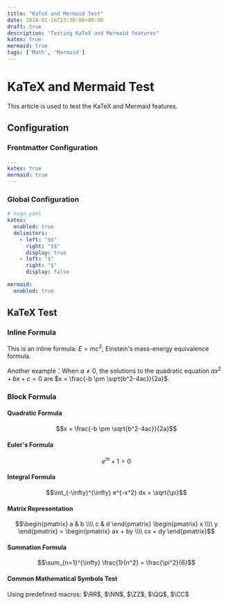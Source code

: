 ```yaml
---
title: "KaTeX and Mermaid Test"
date: 2024-01-16T23:30:00+08:00
draft: true
description: "Testing KaTeX and Mermaid features"
katex: true
mermaid: true
tags: ['Math', 'Mermaid']
---
```


# KaTeX and Mermaid Test

This article is used to test the KaTeX and Mermaid features.

## Configuration

### Frontmatter Configuration
```yaml
---
katex: true
mermaid: true
---
```

### Global Configuration
```yaml
# hugo.yaml
katex:
  enabled: true
  delimiters: 
    - left: "$$"
      right: "$$"
      display: true
    - left: "$"
      right: "$"
      display: false

mermaid:
  enabled: true
```

## KaTeX Test

### Inline Formula

This is an inline formula: $E = mc^2$, Einstein's mass-energy equivalence formula.

Another example：When $a \neq 0$, the solutions to the quadratic equation $ax^2 + bx + c = 0$ are $x = \frac{-b \pm \sqrt{b^2-4ac}}{2a}$.

### Block Formula
#### Quadratic Formula
$$x = \frac{-b \pm \sqrt{b^2-4ac}}{2a}$$

#### Euler's Formula
$$e^{i\pi} + 1 = 0$$

#### Integral Formula
$$\int_{-\infty}^{\infty} e^{-x^2} dx = \sqrt{\pi}$$

#### Matrix Representation
$$\begin{pmatrix} a & b \\\\ c & d \end{pmatrix} \begin{pmatrix} x \\\\ y \end{pmatrix} = \begin{pmatrix} ax + by \\\\ cx + dy \end{pmatrix}$$

#### Summation Formula
$$\sum_{n=1}^{\infty} \frac{1}{n^2} = \frac{\pi^2}{6}$$

#### Common Mathematical Symbols Test
Using predefined macros: $\RR$, $\NN$, $\ZZ$, $\QQ$, $\CC$

